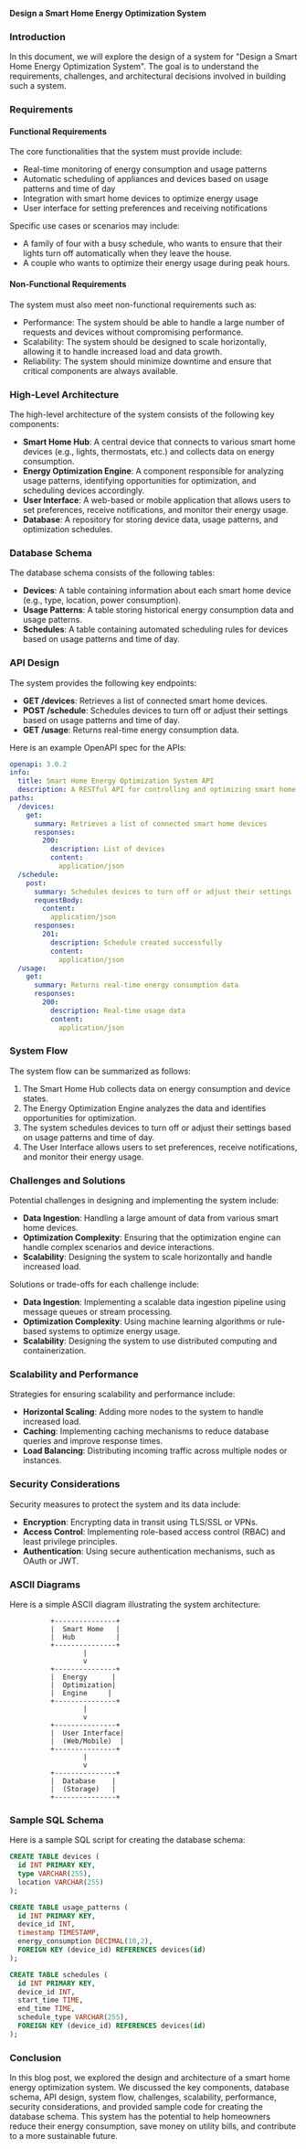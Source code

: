 **Design a Smart Home Energy Optimization System**

### Introduction

In this document, we will explore the design of a system for "Design a Smart Home Energy Optimization System". The goal is to understand the requirements, challenges, and architectural decisions involved in building such a system.

### Requirements

#### Functional Requirements

The core functionalities that the system must provide include:

* Real-time monitoring of energy consumption and usage patterns
* Automatic scheduling of appliances and devices based on usage patterns and time of day
* Integration with smart home devices to optimize energy usage
* User interface for setting preferences and receiving notifications

Specific use cases or scenarios may include:

* A family of four with a busy schedule, who wants to ensure that their lights turn off automatically when they leave the house.
* A couple who wants to optimize their energy usage during peak hours.

#### Non-Functional Requirements

The system must also meet non-functional requirements such as:

* Performance: The system should be able to handle a large number of requests and devices without compromising performance.
* Scalability: The system should be designed to scale horizontally, allowing it to handle increased load and data growth.
* Reliability: The system should minimize downtime and ensure that critical components are always available.

### High-Level Architecture

The high-level architecture of the system consists of the following key components:

* **Smart Home Hub**: A central device that connects to various smart home devices (e.g., lights, thermostats, etc.) and collects data on energy consumption.
* **Energy Optimization Engine**: A component responsible for analyzing usage patterns, identifying opportunities for optimization, and scheduling devices accordingly.
* **User Interface**: A web-based or mobile application that allows users to set preferences, receive notifications, and monitor their energy usage.
* **Database**: A repository for storing device data, usage patterns, and optimization schedules.

### Database Schema

The database schema consists of the following tables:

* **Devices**: A table containing information about each smart home device (e.g., type, location, power consumption).
* **Usage Patterns**: A table storing historical energy consumption data and usage patterns.
* **Schedules**: A table containing automated scheduling rules for devices based on usage patterns and time of day.

### API Design

The system provides the following key endpoints:

* **GET /devices**: Retrieves a list of connected smart home devices.
* **POST /schedule**: Schedules devices to turn off or adjust their settings based on usage patterns and time of day.
* **GET /usage**: Returns real-time energy consumption data.

Here is an example OpenAPI spec for the APIs:
```yaml
openapi: 3.0.2
info:
  title: Smart Home Energy Optimization System API
  description: A RESTful API for controlling and optimizing smart home devices
paths:
  /devices:
    get:
      summary: Retrieves a list of connected smart home devices
      responses:
        200:
          description: List of devices
          content:
            application/json
  /schedule:
    post:
      summary: Schedules devices to turn off or adjust their settings
      requestBody:
        content:
          application/json
      responses:
        201:
          description: Schedule created successfully
          content:
            application/json
  /usage:
    get:
      summary: Returns real-time energy consumption data
      responses:
        200:
          description: Real-time usage data
          content:
            application/json
```

### System Flow

The system flow can be summarized as follows:

1. The Smart Home Hub collects data on energy consumption and device states.
2. The Energy Optimization Engine analyzes the data and identifies opportunities for optimization.
3. The system schedules devices to turn off or adjust their settings based on usage patterns and time of day.
4. The User Interface allows users to set preferences, receive notifications, and monitor their energy usage.

### Challenges and Solutions

Potential challenges in designing and implementing the system include:

* **Data Ingestion**: Handling a large amount of data from various smart home devices.
* **Optimization Complexity**: Ensuring that the optimization engine can handle complex scenarios and device interactions.
* **Scalability**: Designing the system to scale horizontally and handle increased load.

Solutions or trade-offs for each challenge include:

* **Data Ingestion**: Implementing a scalable data ingestion pipeline using message queues or stream processing.
* **Optimization Complexity**: Using machine learning algorithms or rule-based systems to optimize energy usage.
* **Scalability**: Designing the system to use distributed computing and containerization.

### Scalability and Performance

Strategies for ensuring scalability and performance include:

* **Horizontal Scaling**: Adding more nodes to the system to handle increased load.
* **Caching**: Implementing caching mechanisms to reduce database queries and improve response times.
* **Load Balancing**: Distributing incoming traffic across multiple nodes or instances.

### Security Considerations

Security measures to protect the system and its data include:

* **Encryption**: Encrypting data in transit using TLS/SSL or VPNs.
* **Access Control**: Implementing role-based access control (RBAC) and least privilege principles.
* **Authentication**: Using secure authentication mechanisms, such as OAuth or JWT.

### ASCII Diagrams

Here is a simple ASCII diagram illustrating the system architecture:

```
          +---------------+
          |  Smart Home   |
          |  Hub          |
          +---------------+
                  |
                  v
          +---------------+
          |  Energy      |
          |  Optimization|
          |  Engine     |
          +---------------+
                  |
                  v
          +---------------+
          |  User Interface|
          |  (Web/Mobile)  |
          +---------------+
                  |
                  v
          +---------------+
          |  Database    |
          |  (Storage)   |
          +---------------+
```

### Sample SQL Schema

Here is a sample SQL script for creating the database schema:
```sql
CREATE TABLE devices (
  id INT PRIMARY KEY,
  type VARCHAR(255),
  location VARCHAR(255)
);

CREATE TABLE usage_patterns (
  id INT PRIMARY KEY,
  device_id INT,
  timestamp TIMESTAMP,
  energy_consumption DECIMAL(10,2),
  FOREIGN KEY (device_id) REFERENCES devices(id)
);

CREATE TABLE schedules (
  id INT PRIMARY KEY,
  device_id INT,
  start_time TIME,
  end_time TIME,
  schedule_type VARCHAR(255),
  FOREIGN KEY (device_id) REFERENCES devices(id)
);
```

### Conclusion

In this blog post, we explored the design and architecture of a smart home energy optimization system. We discussed the key components, database schema, API design, system flow, challenges, scalability, performance, security considerations, and provided sample code for creating the database schema. This system has the potential to help homeowners reduce their energy consumption, save money on utility bills, and contribute to a more sustainable future.